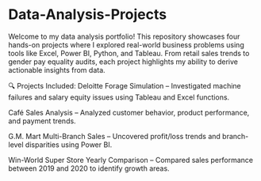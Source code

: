 # Data-Analysis-Projects
Welcome to my data analysis portfolio! This repository showcases four hands-on projects where I explored real-world business problems using tools like Excel, Power BI, Python, and Tableau. From retail sales trends to gender pay equality audits, each project highlights my ability to derive actionable insights from data.

🔍 Projects Included:
Deloitte Forage Simulation – Investigated machine failures and salary equity issues using Tableau and Excel functions.

Café Sales Analysis – Analyzed customer behavior, product performance, and payment trends.

G.M. Mart Multi-Branch Sales – Uncovered profit/loss trends and branch-level disparities using Power BI.

Win-World Super Store Yearly Comparison – Compared sales performance between 2019 and 2020 to identify growth areas.




